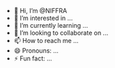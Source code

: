 - 👋 Hi, I’m @NIFFRA
- 👀 I’m interested in ...
- 🌱 I’m currently learning ...
- 💞️ I’m looking to collaborate on ...
- 📫 How to reach me ...
- 😄 Pronouns: ...
- ⚡ Fun fact: ...

<!---
NIFFRA/NIFFRA is a ✨ special ✨ repository because its `README.md` (this file) appears on your GitHub profile.
You can click the Preview link to take a look at your changes.
--->
